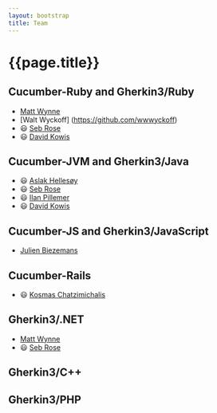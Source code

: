 ```yaml
---
layout: bootstrap
title: Team
---
```

# {{page.title}}

## Cucumber-Ruby and Gherkin3/Ruby
* [Matt Wynne](https://github.com/mattwynne)
* [Walt Wyckoff] (https://github.com/wwwyckoff)
* 😃 [Seb Rose](https://github.com/sebrose) 
* 😃 [David Kowis](https://github.com/dkowis)

## Cucumber-JVM and Gherkin3/Java
* 😃 [Aslak Hellesøy](https://github.com/aslakhellesoy)
* 😃 [Seb Rose](https://github.com/sebrose)
* 😃 [Ilan Pillemer](https://github.com/ilanpillemer)
* 😃 [David Kowis](https://github.com/dkowis)

## Cucumber-JS and Gherkin3/JavaScript
* [Julien Biezemans](https://github.com/jbpros)

## Cucumber-Rails
* 😃 [Kosmas Chatzimichalis](https://github.com/Kosmas)

## Gherkin3/.NET
* [Matt Wynne](https://github.com/mattwynne)
* 😃 [Seb Rose](https://github.com/sebrose) 

## Gherkin3/C++

## Gherkin3/PHP
